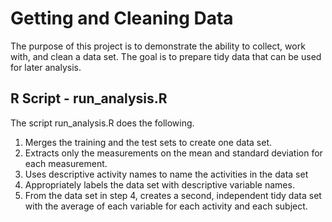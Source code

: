 Getting and Cleaning Data
=========================

The purpose of this project is to demonstrate the ability to collect, work with, and clean a data set. The goal is to prepare tidy data that can be used for later analysis. 

R Script - run_analysis.R
-------------------------

The script run_analysis.R does the following.

1. Merges the training and the test sets to create one data set.
2. Extracts only the measurements on the mean and standard deviation for each measurement. 
3. Uses descriptive activity names to name the activities in the data set
4. Appropriately labels the data set with descriptive variable names. 
5. From the data set in step 4, creates a second, independent tidy data set with the average of each variable for each activity and each subject.
